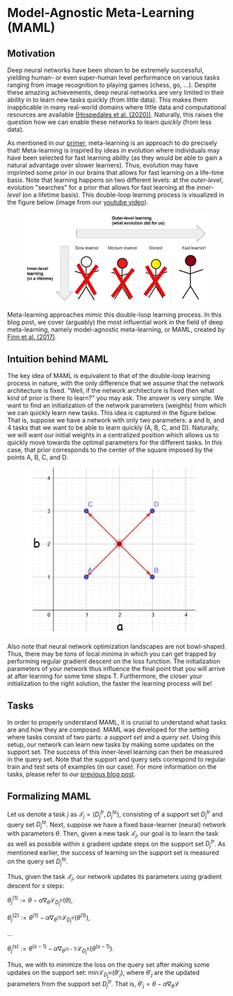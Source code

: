 <title>AI Blog</title>
<script type="text/javascript" charset="utf-8" 
src="https://cdn.mathjax.org/mathjax/latest/MathJax.js?config=TeX-AMS-MML_HTMLorMML,
https://vincenttam.github.io/javascripts/MathJaxLocal.js"></script>

# Model-Agnostic Meta-Learning (MAML)

## Motivation 
Deep neural networks have been shown to be extremely successful, yielding human- or even super-human level performance on various tasks ranging from image recognition to playing games (chess, go, ...).
Despite these amazing achievements, deep neural networks are very limited in their ability in to learn new tasks quickly (from little data). This makes them inapplicable in many real-world domains where little data and computational resources are available [(Hospedales et al. (2020))](https://arxiv.org/pdf/2004.05439.pdf). Naturally, this raises the question how we can enable these networks to learn *quickly* (from less data).

As mentioned in our [primer](https://mikehuisman.github.io/aiblog/posts/intro-metalearning/page.md), meta-learning is an approach to do precisely that! Meta-learning is inspired by ideas in evolution where individuals may have been selected for fast learning ability (as they would be able to gain a natural advantage over slower learners). Thus, evolution may have imprinted some *prior* in our brains that allows for fast learning on a life-time basis. Note that learning happens on two different levels: at the *outer-level*, evolution "searches" for a prior that allows for fast learning at the *inner-level* (on a lifetime basis). This double-loop learning process is visualized in the figure below (image from our [youtube video](https://www.youtube.com/watch?v=2Ipb3F4GlL4)). 

<p style="text-align:center;">
<figure>
    <img src="doubleloop.jpg" width="650" alt="Visualization of the double-loop learning process. At the outer-level, we try to find some prior that allows for faster learning on an individual lifetime basis."/>
</figure>
</p>

Meta-learning approaches mimic this double-loop learning process. In this blog post, we cover (arguably) the most influential work in the field of deep meta-learning, namely model-agnostic meta-learning, or MAML, created by [Finn et al. (2017)](https://arxiv.org/pdf/1703.03400.pdf). 

## Intuition behind MAML

The key idea of MAML is equivalent to that of the double-loop learning process in nature, with the only difference that we assume that the network architecture is fixed. "Well, if the network architecture is fixed then what kind of prior is there to learn?" you may ask. The answer is very simple. We want to find an initialization of the network parameters (weights) from which we can quickly learn new tasks. This idea is captured in the figure below. That is, suppose we have a network with only two parameters: a and b, and 4 tasks that we want to be able to learn quickly (A, B, C, and D). Naturally, we will want our initial weights in a centralized position which allows us to quickly move towards the optimal parameters for the different tasks. In this case, that prior corresponds to the center of the square imposed by the points A, B, C, and D.


<p style="text-align:center;">
<figure>
    <img src="intuition.jpg" width="400" alt="Intuition of having a good initialization."/>
</figure>
</p>

Also note that neural network optimization landscapes are not bowl-shaped. Thus, there may be tons of local minima in which you can get trapped by performing regular gradient descent on the loss function. The initialization parameters of your network thus influence the final point that you will arrive at after learning for some time steps T. Furthermore, the closer your initialization to the right solution, the faster the learning process will be! 


## Tasks 
In order to properly understand MAML, it is crucial to understand what tasks are and how they are composed. MAML was developed for the setting where tasks consist of two parts: a *support set* and a *query set*. Using this setup, our network can learn new tasks by making some updates on the support set. The success of this inner-level learning can then be measured in the query set. Note that the support and query sets correspond to regular train and test sets of examples (in our case). For more information on the tasks, please refer to our [previous blog post](https://mikehuisman.github.io/aiblog/posts/intro-metalearning/page.html).

## Formalizing MAML

Let us denote a task $j$ as $\mathcal{T}_j = (D^{tr}_j, D^{te}_j)$, consisting of a support set $D^{tr}_j$ and query set $D^{te}_j$. Next, suppose we have a fixed base-learner (neural) network with parameters $\theta$. Then, given a new task $\mathcal{T}_j$, our goal is to learn the task as well as possible within $s$ gradient update steps on the support set $D^{tr}_j$. As mentioned earlier, the success of learning on the support set is measured on the query set $D^{te}_j$.

Thus, given the task $\mathcal{T}_j$, our network updates its parameters using gradient descent for $s$ steps:

$\theta_j^{(1)} := \theta - \alpha \nabla_{\theta} \mathcal{L}_{D^{tr}_j}(\theta),$

$\theta_j^{(2)} := \theta^{(1)} - \alpha \nabla_{\theta^{(1)}} \mathcal{L}_{D^{tr}_j}(\theta^{(1)}),$

$...$

$\theta_j^{(s)} := \theta^{(s-1)} - \alpha \nabla_{\theta^(s-1)} \mathcal{L}_{D^{tr}_j}(\theta^(s-1)).$


Thus, we with to minimize the loss on the query set after making some updates on the support set: $\text{min} \mathcal{L}_{D^{te}_j}(\theta'_j)$, where $\theta'_j$ are the updated parameters from the support set $D^{tr}_j$. That is, $\theta'_j = \theta - \alpha \nabla_{\theta}\mathcal{L}$
